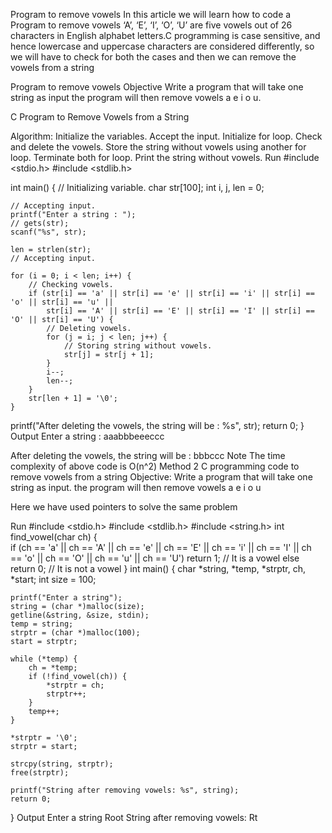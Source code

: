 Program to remove vowels
In this article we will learn how to code a Program to remove vowels ‘A’, ‘E’, ‘I’, ‘O’, ‘U’ are five vowels out of 26 characters in English alphabet letters.C programming is case sensitive, and hence lowercase and uppercase characters are considered differently, so we will have to check for both the cases and then we can remove the vowels from a string

Program to remove vowels
Objective
Write a program that will take one string as input the program will then remove vowels a e i o u.

C Program to Remove Vowels from a String

Algorithm:
Initialize the variables.
Accept the input.
Initialize for loop.
Check and delete the vowels.
Store the string without vowels using another for loop.
Terminate both for loop.
Print the string without vowels.
Run
#include <stdio.h>
#include <stdlib.h>

int main() {
    // Initializing variable.
    char str[100];
    int i, j, len = 0;

    // Accepting input.
    printf("Enter a string : ");
    // gets(str);
    scanf("%s", str);

    len = strlen(str);
    // Accepting input.

    for (i = 0; i < len; i++) {
        // Checking vowels.
        if (str[i] == 'a' || str[i] == 'e' || str[i] == 'i' || str[i] == 'o' || str[i] == 'u' ||
            str[i] == 'A' || str[i] == 'E' || str[i] == 'I' || str[i] == 'O' || str[i] == 'U') {
            // Deleting vowels.
            for (j = i; j < len; j++) {
                // Storing string without vowels.
                str[j] = str[j + 1];
            }
            i--;
            len--;
        }
        str[len + 1] = '\0';
    }
   printf("After deleting the vowels, the string will be : %s", str);
   return 0;
}
Output
Enter a string : aaabbbeeeccc

After deleting the vowels, the string will be : bbbccc
Note
The time complexity of above code is O(n^2)
Method 2​ C programming code to remove vowels from a string
Objective: Write a program that will take one string as input. the program will then remove vowels a e i o u

Here we have used pointers to solve the same problem 

Run
#include <stdio.h>
#include <stdlib.h>
#include <string.h>
int find_vowel(char ch) 
{    
    if (ch == 'a' || ch == 'A' || ch == 'e' || ch == 'E' || 
        ch == 'i' || ch == 'I' || ch == 'o' ||
        ch == 'O' || ch == 'u' || ch == 'U')
        return 1;  // It is a vowel
    else
        return 0;  // It is not a vowel
}
int main() {
    char *string, *temp, *strptr, ch, *start;
    int size = 100;

    printf("Enter a string");
    string = (char *)malloc(size);
    getline(&string, &size, stdin);
    temp = string;
    strptr = (char *)malloc(100);
    start = strptr;

    while (*temp) {
        ch = *temp;
        if (!find_vowel(ch)) {
            *strptr = ch;
            strptr++;
        }
        temp++;
    }

    *strptr = '\0';
    strptr = start;

    strcpy(string, strptr);
    free(strptr);

    printf("String after removing vowels: %s", string);
    return 0;

}
Output
Enter a string
Root
String after removing vowels: Rt
